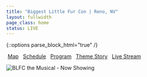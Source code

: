 ```yaml
---
title: "Biggest Little Fur Con | Reno, NV"
layout: fullwidth
page_class: home
status: LIVE
---
```

{::options parse_block_html="true" /}

<div id="home-btn-bar" class="textcenter">

<a class="button" href="/map/">Map</a>
<a class="button" href="https://api.goblfc.org/schedule.php" target="_blank">Schedule</a>
<a class="button" href="https://www.goblfc.org/program.pdf" target="_blank">Program</a>
<a class="button" href="https://www.goblfc.org/theme/story-thursday">Theme Story</a>
<a class="button" href="https://www.youtube.com/c/BiggestlittlefurconOrg/live" target="_blank">Live Stream</a>

</div>

<div id="curtain-wrap">

<div id="home-curtain-top"></div>
<div id="home-curtain-left"></div>
<div id="home-curtain-right"></div>

<div id="home-stage2" class="big-chunk textcenter">
<div id="home-stage-content">

<img src="/assets/theme/BLFC2018-logo-s.png" alt="BLFC the Musical - Now Showing">

</div>
</div>

</div>

<style>
#curtain-wrap {
	position: relative;
}
#home-curtain-left, #home-curtain-right {
	position: absolute;
}
#home-stage-content img {
	height: auto;
}
#home-curtain-top {
	top: 10px;
}
#home-curtain-left, #home-curtain-right {
	width: 23vw;
	height: 80vh;
}
.button {
	margin: 4px;
}
</style>